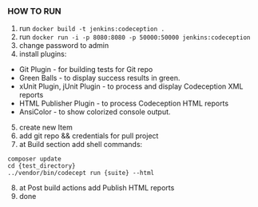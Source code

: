 ### HOW TO RUN

1. run ```docker build -t jenkins:codeception .```
2. run ```docker run -i -p 8080:8080 -p 50000:50000 jenkins:codeception```
3. change password to admin
4. install plugins:
  * Git Plugin - for building tests for Git repo
  * Green Balls - to display success results in green.
  * xUnit Plugin, jUnit Plugin - to process and display Codeception XML reports
  * HTML Publisher Plugin - to process Codeception HTML reports
  * AnsiColor - to show colorized console output.
5. create new Item
6. add git repo && credentials for pull project
7. at Build section add shell commands:
``` 
composer update
cd {test_directory}
../vendor/bin/codecept run {suite} --html
```
8. at Post build actions add Publish HTML reports
9. done

